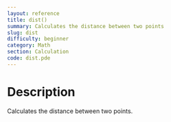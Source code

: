 ```yaml
---
layout: reference
title: dist()
summary: Calculates the distance between two points
slug: dist
difficulty: beginner
category: Math
section: Calculation
code: dist.pde
---
```


# Description

Calculates the distance between two points.
